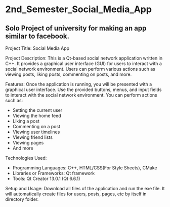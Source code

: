 # 2nd_Semester_Social_Media_App
## Solo Project of university for making an app similar to facebook.

Project Title: Social Media App

Project Description:
This is a Qt-based social network application written in C++. It provides a graphical user interface (GUI) for users to interact with a social network environment. Users can perform various actions such as viewing posts, liking posts, commenting on posts, and more.

Features:
Once the application is running, you will be presented with a graphical user interface. Use the provided buttons, menus, and input fields to interact with the social network environment. You can perform actions such as:
- Setting the current user
- Viewing the home feed
- Liking a post
- Commenting on a post
- Viewing user timelines
- Viewing friend lists
- Viewing pages
- And more

Technologies Used:
- Programming Languages: C++, HTML/CSS(For Style Sheets), CMake
- Libraries or Frameworks: Qt framework
- Tools: Qt Creator 13.0.1 (Qt 6.6.1)

Setup and Usage:
Download all files of the application and run the exe file. It will automatically create files for users, posts, pages, etc by itself in directory folder.
